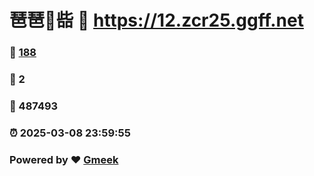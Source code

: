 # 琶琶🔭啙 :link: https://12.zcr25.ggff.net 
### :page_facing_up: [188](https://12.zcr25.ggff.net/tag.html) 
### :speech_balloon: 2 
### :hibiscus: 487493 
### :alarm_clock: 2025-03-08 23:59:55 
### Powered by :heart: [Gmeek](https://github.com/Meekdai/Gmeek)

